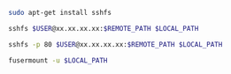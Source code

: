 ```sh
sudo apt-get install sshfs
```

```sh
sshfs $USER@xx.xx.xx.xx:$REMOTE_PATH $LOCAL_PATH

sshfs -p 80 $USER@xx.xx.xx.xx:$REMOTE_PATH $LOCAL_PATH
```

```sh
fusermount -u $LOCAL_PATH
```